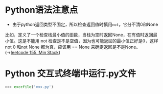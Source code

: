 # Python语法注意点

* 由于python返回类型不固定，所以检查返回值时慎用`not`，它分不清0和None

比如，定义了一个检查栈最小值的函数，当栈为空时返回None，在有值时返回最小值。这是不能用 not 检查是不是空值，因为也可能返回的最小值正好是0，这样 not 0 和not None 都为真，应该用 == None 来确定返回是不是None。
(→[leetcode 155. Min Stack](https://leetcode.com/problems/min-stack/))


# Python 交互式终端中运行.py文件
```python
>>> execfile('xxx.py')
```